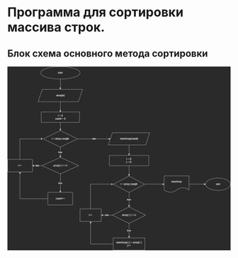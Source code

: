 # Программа для сортировки массива строк.

## Блок схема основного метода сортировки
![](Finalwork.jpg)


